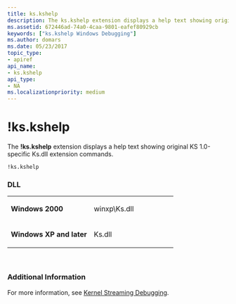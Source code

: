 ```yaml
---
title: ks.kshelp
description: The ks.kshelp extension displays a help text showing original KS 1.0-specific Ks.dll extension commands.
ms.assetid: 672446ad-74a0-4caa-9801-eafef80929cb
keywords: ["ks.kshelp Windows Debugging"]
ms.author: domars
ms.date: 05/23/2017
topic_type:
- apiref
api_name:
- ks.kshelp
api_type:
- NA
ms.localizationpriority: medium
---
```


# !ks.kshelp


The **!ks.kshelp** extension displays a help text showing original KS 1.0-specific Ks.dll extension commands.

```dbgcmd
!ks.kshelp 
```

### <span id="DLL"></span><span id="dll"></span>DLL

<table>
<colgroup>
<col width="50%" />
<col width="50%" />
</colgroup>
<tbody>
<tr class="odd">
<td align="left"><p><strong>Windows 2000</strong></p></td>
<td align="left"><p>winxp\Ks.dll</p></td>
</tr>
<tr class="even">
<td align="left"><p><strong>Windows XP and later</strong></p></td>
<td align="left"><p>Ks.dll</p></td>
</tr>
</tbody>
</table>

 

### <span id="Additional_Information"></span><span id="additional_information"></span><span id="ADDITIONAL_INFORMATION"></span>Additional Information

For more information, see [Kernel Streaming Debugging](kernel-streaming-debugging.md).

 

 





